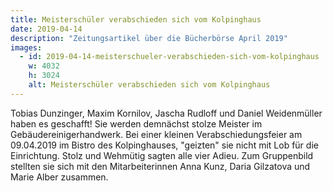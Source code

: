 ```yaml
---
title: Meisterschüler verabschieden sich vom Kolpinghaus
date: 2019-04-14
description: "Zeitungsartikel über die Bücherbörse April 2019"
images:
  - id: 2019-04-14-meisterschueler-verabschieden-sich-vom-kolpinghaus
    w: 4032
    h: 3024
    alt: Meisterschüler verabschieden sich vom Kolpinghaus
---
```


Tobias Dunzinger, Maxim Kornilov, Jascha Rudloff und Daniel Weidenmüller haben es geschafft! Sie werden demnächst stolze Meister im Gebäudereinigerhandwerk. Bei einer kleinen Verabschiedungsfeier am 09.04.2019 im Bistro des Kolpinghauses, "geizten" sie nicht mit Lob für die Einrichtung. Stolz und Wehmütig sagten alle vier Adieu. Zum Gruppenbild stellten sie sich mit den Mitarbeiterinnen Anna Kunz, Daria Gilzatova und Marie Alber zusammen.
